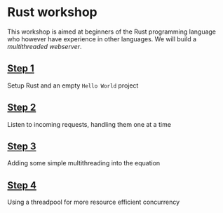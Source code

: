 # Rust workshop

This workshop is aimed at beginners of the Rust programming language who however have experience in other languages. We will build a *multithreaded webserver*.

## [Step 1](step1/)

Setup Rust and an empty `Hello World` project

## [Step 2](step2/)

Listen to incoming requests, handling them one at a time

## [Step 3](step3/)

Adding some simple multithreading into the equation

## [Step 4](step4/)

Using a threadpool for more resource efficient concurrency